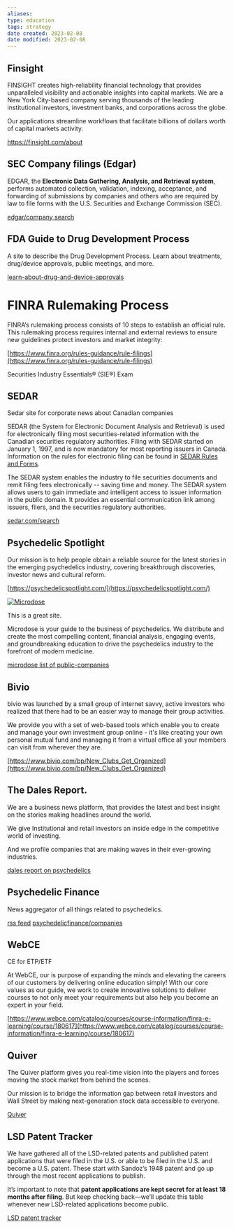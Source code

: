 ```yaml
---
aliases:
type: education
tags: strategy
date created: 2023-02-08
date modified: 2023-02-08
---
```


## Finsight

FINSIGHT creates high-reliability financial technology that provides unparalleled visibility and actionable insights into capital markets. We are a New York City-based company serving thousands of the leading institutional investors, investment banks, and corporations across the globe.

Our applications streamline workflows that facilitate billions of dollars worth of capital markets activity.

https://finsight.com/about


## SEC Company filings (Edgar)

EDGAR, the **Electronic Data Gathering, Analysis, and Retrieval system**, performs automated collection, validation, indexing, acceptance, and forwarding of submissions by companies and others who are required by law to file forms with the U.S. Securities and Exchange Commission (SEC).

[edgar/company search](https://www.sec.gov/edgar/searchedgar/companysearch.html)

## FDA Guide to Drug Development Process

A site to describe the Drug Development Process.  Learn about treatments, drug/device approvals, public meetings, and more.

[learn-about-drug-and-device-approvals](https://www.fda.gov/patients/learn-about-drug-and-device-approvals/drug-development-process)

# FINRA Rulemaking Process

FINRA’s rulemaking process consists of 10 steps to establish an official rule. This rulemaking process requires internal and external reviews to ensure new guidelines protect investors and market integrity:

[https://www.finra.org/rules-guidance/rule-filings](https://www.finra.org/rules-guidance/rule-filings)

Securities Industry Essentials® (SIE®) Exam

## SEDAR 

Sedar site for corporate news about Canadian companies

SEDAR (the System for Electronic Document Analysis and Retrieval) is used for electronically filing most securities-related information with the Canadian securities regulatory authorities. Filing with SEDAR started on January 1, 1997, and is now mandatory for most reporting issuers in Canada. Information on the rules for electronic filing can be found in [SEDAR Rules and Forms](https://www.sedar.com/sedar/sedar_rules_forms_en.htm).

The SEDAR system enables the industry to file securities documents and remit filing fees electronically -- saving time and money. The SEDAR system allows users to gain immediate and intelligent access to issuer information in the public domain. It provides an essential communication link among issuers, filers, and the securities regulatory authorities.

[sedar.com/search](https://www.sedar.com/search/search_en.htm)

## Psychedelic Spotlight

Our mission is to help people obtain a reliable source for the latest stories in the emerging psychedelics industry, covering breakthrough discoveries, investor news and cultural reform.

[https://psychedelicspotlight.com/](https://psychedelicspotlight.com/)

[![Microdose](https://eadn-wc01-4165600.nxedge.io/wp-content/uploads/2021/05/logo-web-light@125w.png)](https://microdose.buzz/)

This is a great site.

Microdose is your guide to the business of psychedelics. We distribute and create the most compelling content, financial analysis, engaging events, and groundbreaking education to drive the psychedelics industry to the forefront of modern medicine.

[microdose list of public-companies](https://microdose.buzz/psychedelic-companies/public-companies/)

## Bivio

bivio was launched by a small group of internet savvy, active investors who realized that there had to be an easier way to manage their group activities.

We provide you with a set of web-based tools which enable you to create and manage your own investment group online - it's like creating your own personal mutual fund and managing it from a virtual office all your members can visit from wherever they are.

[https://www.bivio.com/bp/New_Clubs_Get_Organized](https://www.bivio.com/bp/New_Clubs_Get_Organized)


## The Dales Report.

We are a business news platform, that provides the latest and best insight on the stories making headlines around the world.

We give Institutional and retail investors an inside edge in the competitive world of investing.

And we profile companies that are making waves in their ever-growing industries.

[dales report on psychedelics](https://thedalesreport.com/psychedelics/)


## Psychedelic Finance

News aggregator of all things related to psychedelics.

[rss feed](http://www.psychedelicfinance.com/articles/rss.xml)
[psychedelicfinance/companies](https://www.psychedelicfinance.com/companies)

## WebCE

CE for ETP/ETF

At WebCE, our is purpose of expanding the minds and elevating the careers of our customers by delivering online education simply! With our core values as our guide, we work to create innovative solutions to deliver courses to not only meet your requirements but also help you become an expert in your field.

[https://www.webce.com/catalog/courses/course-information/finra-e-learning/course/180617](https://www.webce.com/catalog/courses/course-information/finra-e-learning/course/180617)

## Quiver

The Quiver platform gives you real-time vision into the players and forces moving the stock market from behind the scenes.

Our mission is to bridge the information gap between retail investors and Wall Street by making next-generation stock data accessible to everyone.

[Quiver](https://www.quiverquant.com/?utm_medium=email&_hsmi=180565335&_hsenc=p2ANqtz-8rgYOZ5AmUAGQiUo3qECIp9cWkPR1c0YMxfA2L_DGKf8GyOxCWFJA_Bh-lGGh9m-YhFfLmJedMwZxV-plWTHJdGOYiSL-GLLKqEBucot1R5lNLkI4&utm_content=180565335&utm_source=hs_automation)

## LSD Patent Tracker

We have gathered all of the LSD-related patents and published patent applications that were filed in the U.S. or able to be filed in the U.S. and become a U.S. patent. These start with Sandoz’s 1948 patent and go up through the most recent applications to publish.

It’s important to note that **patent applications are kept secret for at least 18 months after filing**. But keep checking back—we’ll update this table whenever new LSD-related applications become public.

[LSD patent tracker](https://psilocybinalpha.com/data/lsd-patent-tracker)
